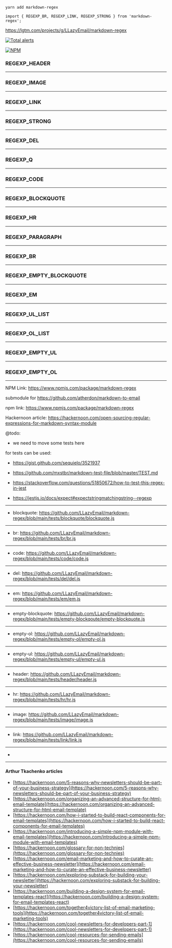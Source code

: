 ```
yarn add markdown-regex

import { REGEXP_BR, REGEXP_LINK, REGEXP_STRONG } from 'markdown-regex';
```

https://lgtm.com/projects/g/LLazyEmail/markdown-regex

[![Total alerts](https://img.shields.io/lgtm/alerts/g/LLazyEmail/markdown-regex.svg?logo=lgtm&logoWidth=18)](https://lgtm.com/projects/g/LLazyEmail/markdown-regex/alerts/)


[![NPM](https://nodei.co/npm/markdown-regex.png)](https://npmjs.org/package/markdown-regex)

### REGEXP_HEADER

---

### REGEXP_IMAGE

---

### REGEXP_LINK

---

### REGEXP_STRONG

---

### REGEXP_DEL

---

### REGEXP_Q

---

### REGEXP_CODE

---

### REGEXP_BLOCKQUOTE

---

### REGEXP_HR

---

### REGEXP_PARAGRAPH

---

### REGEXP_BR

---

### REGEXP_EMPTY_BLOCKQUOTE

---

### REGEXP_EM

---

  
###  REGEXP_UL_LIST

---

###  REGEXP_OL_LIST

---

###  REGEXP_EMPTY_UL

---

###  REGEXP_EMPTY_OL

---


NPM Link: https://www.npmjs.com/package/markdown-regex

submodule for https://github.com/atherdon/markdown-to-email

npm link: https://www.npmjs.com/package/markdown-regex

Hackernoon article: https://hackernoon.com/open-sourcing-regular-expressions-for-markdown-syntax-module

@todo: 
- we need to move some tests here


for tests can be used:
 - https://gist.github.com/sequielo/3521937
 - https://github.com/mxstbr/markdown-test-file/blob/master/TEST.md

- https://stackoverflow.com/questions/51850672/how-to-test-this-regex-in-jest
 - https://jestjs.io/docs/expect#expectstringmatchingstring--regexp
 

---

- blockquote: https://github.com/LLazyEmail/markdown-regex/blob/main/tests/blockquote/blockquote.js

---
- br: https://github.com/LLazyEmail/markdown-regex/blob/main/tests/br/br.js
---
- code: https://github.com/LLazyEmail/markdown-regex/blob/main/tests/code/code.js
---
- del: https://github.com/LLazyEmail/markdown-regex/blob/main/tests/del/del.js
---
- em:  https://github.com/LLazyEmail/markdown-regex/blob/main/tests/em/em.js
---
- empty-blockquote: https://github.com/LLazyEmail/markdown-regex/blob/main/tests/empty-blockqoute/empty-blockquote.js
---
- empty-ol: https://github.com/LLazyEmail/markdown-regex/blob/main/tests/empty-ol/empty-ol.js
---
- empty-ul: https://github.com/LLazyEmail/markdown-regex/blob/main/tests/empty-ul/empty-ul.js
---
- header: https://github.com/LLazyEmail/markdown-regex/blob/main/tests/header/header.js
---
- hr: https://github.com/LLazyEmail/markdown-regex/blob/main/tests/hr/hr.js
---
- image: https://github.com/LLazyEmail/markdown-regex/blob/main/tests/image/image.js
---
- link: https://github.com/LLazyEmail/markdown-regex/blob/main/tests/link/link.js
---
-
---

 
#### Arthur Tkachenko articles

* [https://hackernoon.com/5-reasons-why-newsletters-should-be-part-of-your-business-strategy](https://hackernoon.com/5-reasons-why-newsletters-should-be-part-of-your-business-strategy)
* [https://hackernoon.com/organizing-an-advanced-structure-for-html-email-template](https://hackernoon.com/organizing-an-advanced-structure-for-html-email-template)
* [https://hackernoon.com/how-i-started-to-build-react-components-for-email-templates](https://hackernoon.com/how-i-started-to-build-react-components-for-email-templates)
* [https://hackernoon.com/introducing-a-simple-npm-module-with-email-templates](https://hackernoon.com/introducing-a-simple-npm-module-with-email-templates)
* [https://hackernoon.com/glossary-for-non-technies](https://hackernoon.com/glossary-for-non-technies)
* [https://hackernoon.com/email-marketing-and-how-to-curate-an-effective-business-newsletter](https://hackernoon.com/email-marketing-and-how-to-curate-an-effective-business-newsletter)
* [https://hackernoon.com/exploring-substack-for-building-your-newsletter](https://hackernoon.com/exploring-substack-for-building-your-newsletter)
* [https://hackernoon.com/building-a-design-system-for-email-templates-react](https://hackernoon.com/building-a-design-system-for-email-templates-react)
* [https://hackernoon.com/together4victory-list-of-email-marketing-tools](https://hackernoon.com/together4victory-list-of-email-marketing-tools)
* [https://hackernoon.com/cool-newsletters-for-developers-part-1](https://hackernoon.com/cool-newsletters-for-developers-part-1)
* [https://hackernoon.com/cool-resources-for-sending-emails](https://hackernoon.com/cool-resources-for-sending-emails)
